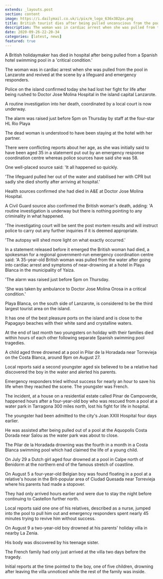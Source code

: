 ```yaml
---
extends: _layouts.post
section: content
image: https://i.dailymail.co.uk/i/pix/m_logo_636x382px.png 
title: British tourist dies after being pulled unconscious from the pool of a four-star hotel in Lanzarote 
description: The woman was in cardiac arrest when she was pulled from the pool in Lanzarote and revived at the scene by a lifeguard and emergency responders. 
date: 2020-09-26-22-20-34 
categories: [latest, news] 
featured: true 
--- 
```

A British holidaymaker has died in hospital after being pulled from a Spanish hotel swimming pool in a 'critical condition.'

The woman was in cardiac arrest when she was pulled from the pool in Lanzarote and revived at the scene by a lifeguard and emergency responders.

Police on the island confirmed today she had lost her fight for life after being rushed to Doctor Jose Molina Hospital in the island capital Lanzarote.

A routine investigation into her death, coordinated by a local court is now underway.

The alarm was raised just before 5pm on Thursday by staff at the four-star HL Rio Playa

The dead woman is understood to have been staying at the hotel with her partner.

There were conflicting reports about her age, as she was initially said to have been aged 35 in a statement put out by an emergency response coordination centre whereas police sources have said she was 58.

One well-placed source said: 'It all happened so quickly.

'The lifeguard pulled her out of the water and stabilised her with CPR but sadly she died shortly after arriving at hospital.'

Health sources confirmed she had died in A&E at Doctor Jose Molina Hospital.

A Civil Guard source also confirmed the British woman's death, adding: 'A routine investigation is underway but there is nothing pointing to any criminality in what happened.

'The investigating court will be sent the post mortem results and will instruct police to carry out any further inquiries if it is deemed appropriate.

'The autopsy will shed more light on what exactly occurred.'

In a statement released before it emerged the British woman had died, a spokesman for a regional government-run emergency coordination centre said: 'A 35-year-old British woman was pulled from the water after going into cardiac arrest and symptoms of near-drowning at a hotel in Playa Blanca in the municipality of Yaiza.

'The alarm was raised just before 5pm on Thursday.

'She was taken by ambulance to Doctor Jose Molina Orosa in a critical condition.'

Playa Blanca, on the south side of Lanzarote, is considered to be the third largest tourist area on the island.

It has one of the best pleasure ports on the island and is close to the Papagayo beaches with their white sand and crystalline waters.

At the end of last month two youngsters on holiday with their families died within hours of each other following separate Spanish swimming pool tragedies.

A child aged three drowned at a pool in Pilar de la Horadada near Torrevieja on the Costa Blanca, around 9pm on August 27.

Local reports said a second youngster aged six believed to be a relative had discovered the boy in the water and alerted his parents.

Emergency responders tried without success for nearly an hour to save his life when they reached the scene. The youngster was French.

The incident, at a house on a residential estate called Pinar de Campoverde, happened hours after a four-year-old boy who was rescued from a pool at a water park in Tarragona 300 miles north, lost his fight for life in hospital.

The youngster had been admitted to the city's Joan XXIII Hospital four days earlier.

He was assisted after being pulled out of a pool at the Aquopolis Costa Dorada near Salou as the water park was about to close.

The Pilar de la Horadada drowning was the fourth in a month in a Costa Blanca swimming pool which had claimed the life of a young child.

On July 29 a Dutch girl aged four drowned at a pool in Calpe north of Benidorm at the northern end of the famous stretch of coastline.

On August 5 a four-year-old Belgian boy was found floating in a pool at a relative's house in the Brit-popular area of Ciudad Quesada near Torrevieja where his parents had made a stopover.

They had only arrived hours earlier and were due to stay the night before continuing to Castellon further north.

Local reports said one one of his relatives, described as a nurse, jumped into the pool to pull him out and emergency responders spent nearly 45 minutes trying to revive him without success.

On August 9 a two-year-old boy drowned at his parents' holiday villa in nearby La Zenia.

His body was discovered by his teenage sister.

The French family had only just arrived at the villa two days before the tragedy.

Initial reports at the time pointed to the boy, one of five children, drowning after leaving the villa unnoticed while the rest of the family was inside.

